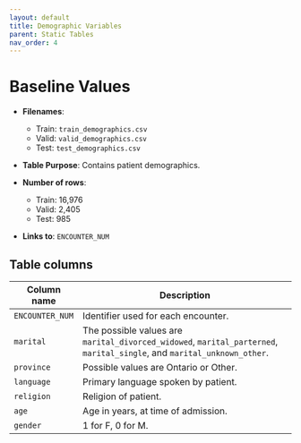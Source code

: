 ```yaml
---
layout: default
title: Demographic Variables
parent: Static Tables
nav_order: 4
---
```


# Baseline Values

- **Filenames**: 
    -	Train: `train_demographics.csv`
    -	Valid: `valid_demographics.csv`
    -	Test: `test_demographics.csv`


- **Table Purpose**:  Contains patient demographics. 
 
- **Number of rows**: 
    - Train: 16,976
    -	Valid: 2,405
    -	Test: 985

- **Links to**: `ENCOUNTER_NUM`
 
 
## Table columns
 
| Column name |  Description |
| ----------- | ------------ |
| `ENCOUNTER_NUM` | Identifier used for each encounter. | 
| `marital`| The possible values are `marital_divorced_widowed`, `marital_parterned`, `marital_single`, and `marital_unknown_other`.  |
| `province` | Possible values are Ontario or Other. |
| `language` | Primary language spoken by patient. |
| `religion` | Religion of patient. | 
| `age` | Age in years, at time of admission. |
| `gender` | 1 for F, 0 for M. |
